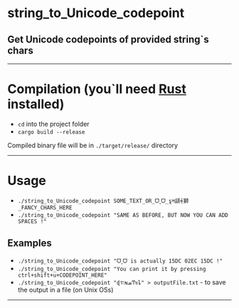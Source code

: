 # string_to_Unicode_codepoint
## Get Unicode codepoints of provided string`s chars 

---

# Compilation (you`ll need [Rust](https://www.rust-lang.org/tools/install) installed)
- `cd` into the project folder
- `cargo build --release`

Compiled binary file will be in `./target/release/` directory

---

# Usage
- `./string_to_Unicode_codepoint SOME_TEXT_OR_ᗜˬᗜ_ȿन頿⍅獅_FANCY_CHARS_HERE`
- `./string_to_Unicode_codepoint "SAME AS BEFORE, BUT NOW YOU CAN ADD SPACES !"`

## Examples

- `./string_to_Unicode_codepoint "ᗜˬᗜ is actually 15DC 02EC 15DC !"`
- `./string_to_Unicode_codepoint "You can print it by pressing ctrl+shift+u+CODEPOINT_HERE"`
- `./string_to_Unicode_codepoint "ɖ࠴ɴܣͲঙȴ" > outputFile.txt` - to save the output in a file (on Unix OSs)

---
